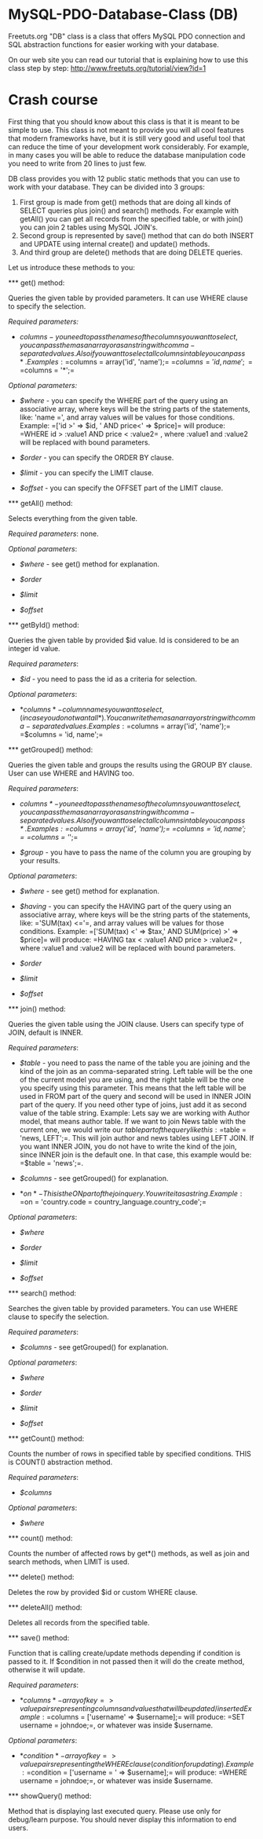 MySQL-PDO-Database-Class (DB)
=============================

Freetuts.org "DB" class is a class that offers MySQL PDO connection and SQL 
abstraction functions for easier working with your database. 

On our web site you can read our tutorial that is explaining how to use this class step by step: 
http://www.freetuts.org/tutorial/view?id=1

Crash course
============

First thing that you should know about this class is that it is meant to be simple to use. This class is not meant to provide you will all cool features that modern frameworks have, but it is still very good and useful tool that can reduce the time of your development work considerably. For example, in many cases you will be able to reduce the database manipulation code you need to write from 20 lines to just few.

DB class provides you with 12 public static methods that you can use to work with your database. They can be divided into 3 groups:

1. First group is made from get() methods that are doing all kinds of SELECT queries plus join() and search() methods. For example with getAll() you can get all records from the specified table, or with join() you can join 2 tables using MySQL JOIN's.
2. Second group is represented by save() method that can do both INSERT and UPDATE using internal create() and update() methods.
3. And third group are delete() methods that are doing DELETE queries.

Let us introduce these methods to you:

*** get() method:

Queries the given table by provided parameters. It can use WHERE clause to specify the selection.

*Required parameters:*

- $columns - you need to pass the names of the columns you want to select, you can pass them as an array or as an string with comma-separated values. Also if you want to select all columns in table you can pass *. Examples: =$columns = array('id', 'name');= =$columns = 'id, name';= =$columns = '*';=

*Optional parameters:*

- *$where* - you can specify the WHERE part of the query using an associative array, where keys will be the string parts of the statements, like: 'name =', and array values will be values for those conditions. Example: =['id >' => $id, ' AND price<' => $price]= will produce: =WHERE id > :value1 AND price < :value2= , where :value1 and :value2 will be replaced with bound parameters.

- *$order* - you can specify the ORDER BY clause.

- *$limit* - you can specify the LIMIT clause.

- *$offset* - you can specify the OFFSET part of the LIMIT clause.


*** getAll() method:

Selects everything from the given table.

*Required parameters*: none.

*Optional parameters*:

- *$where* - see get() method for explanation.

- *$order*

- *$limit*

- *$offset*


*** getById() method:

Queries the given table by provided $id value. Id is considered to be an integer id value.

*Required parameters*: 

- *$id* - you need to pass the id as a criteria for selection.

*Optional parameters*:

- *$columns* - column names you want to select, ( in case you do not want all *). You can write them as an array or string with comma-separated values. Examples: =$columns = array('id', 'name');= =$columns = 'id, name';=


*** getGrouped() method:

Queries the given table and groups the results using the GROUP BY clause. User can use WHERE and HAVING too.

*Required parameters*: 

- *$columns* - you need to pass the names of the columns you want to select, you can pass them as an array or as an string with comma-separated values. Also if you want to select all columns in table you can pass *. Examples: =$columns = array('id', 'name');= =$columns = 'id, name';= =$columns = '*';=

- *$group* - you have to pass the name of the column you are grouping by your results.

*Optional parameters*:

- *$where* - see get() method for explanation.

- *$having* - you can specify the HAVING part of the query using an associative array, where keys will be the string parts of the statements, like: ='SUM(tax) <='=, and array values will be values for those conditions. Example: =['SUM(tax) <' => $tax,' AND SUM(price) >' => $price]= will produce: =HAVING tax < :value1 AND price > :value2= , where :value1 and :value2 will be replaced with bound parameters.

- *$order*

- *$limit*

- *$offset*


*** join() method:

Queries the given table using the JOIN clause. Users can specify type of JOIN, default is INNER.

*Required parameters*: 

- *$table* - you need to pass the name of the table you are joining and the kind of the join as an comma-separated string. Left table will be the one of the current model you are using, and the right table will be the one you specify using this parameter. This means that the left table will be used in FROM part of the query and second  will be used in INNER JOIN part of the query. If you need other type of joins, just  add it as second value of the table string. Example: Lets say we are working with Author model, that means author table. If we want to join News table with the current one, we would write our $table part of the query like this : =$table = 'news, LEFT';=. This will join author and news tables using LEFT JOIN. If you want INNER JOIN, you do not have to write the kind of the join, since INNER join is the default one. In that case, this example would be: =$table = 'news';=.

- *$columns* - see getGrouped() for explanation.

- *$on* - This is the ON part of the join query. You write it as a string. Example: =$on = 'country.code = country_language.country_code';=

*Optional parameters*:

- *$where*

- *$order*

- *$limit*

- *$offset*


*** search() method:

Searches the given table by provided parameters. You can use WHERE clause to specify the selection.

*Required parameters*: 

- *$columns* - see getGrouped() for explanation.

*Optional parameters*:

- *$where*

- *$order*

- *$limit*

- *$offset*


*** getCount() method:

Counts the number of rows in specified table by specified conditions. THIS is COUNT() abstraction method.

*Required parameters*: 

- *$columns*

*Optional parameters*:

- *$where*


*** count() method:

Counts the number of affected rows by get*() methods, as well as join and search methods, when LIMIT is used.


*** delete() method:

Deletes the row by provided $id or custom WHERE clause.


*** deleteAll() method:

Deletes all records from the specified table.


*** save() method:

Function that is calling create/update methods depending if condition is passed to it. If $condition in not passed then it will do the create method, otherwise it will update.

*Required parameters*: 

- *$columns* - array of key=>value pairs representing columns and values that will be updated/inserted Example: =$columns = ['username' => $username];= will produce: =SET username = johndoe;=, or whatever was inside $username.

*Optional parameters*:

- *$condition* - array of key=>value pairs representing the WHERE clause (condition for updating).
Example: =$condition = ['username = ' => $username];= will produce: =WHERE username = johndoe;=, or whatever was inside $username.


*** showQuery() method:

Method that is displaying last executed query. Please use only for debug/learn purpose. You should never display this information to end users.
